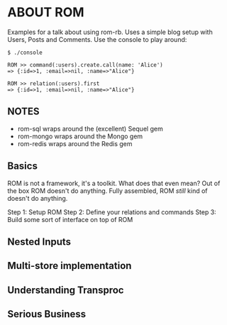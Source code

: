 # ABOUT ROM

Examples for a talk about using rom-rb. Uses a simple blog setup with Users, Posts and Comments. Use the console to play around:


    $ ./console

    ROM >> command(:users).create.call(name: 'Alice')
    => {:id=>1, :email=>nil, :name=>"Alice"}

    ROM >> relation(:users).first
    => {:id=>1, :email=>nil, :name=>"Alice"}



## NOTES

- rom-sql wraps around the (excellent) Sequel gem
- rom-mongo wraps around the Mongo gem
- rom-redis wraps around the Redis gem

## Basics

ROM is not a framework, it's a toolkit. What does that even mean? Out of the box ROM doesn't do anything. Fully assembled, ROM _still_ kind of doesn't do anything.

Step 1: Setup ROM
Step 2: Define your relations and commands
Step 3: Build some sort of interface on top of ROM

## Nested Inputs

## Multi-store implementation

## Understanding Transproc

## Serious Business